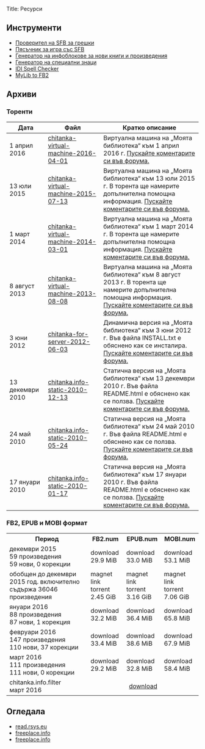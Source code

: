Title: Ресурси

## Инструменти

* [Проверител на SFB за грешки](http://tools.chitanka.info/sfb-check/)
* [Пясъчник за игра със SFB](/sandbox)
* [Генератор на инфоблокове за нови книги и произведения](http://tools.chitanka.info/infogen/)
* [Генератор на специални знаци](http://tools.chitanka.info/specialchar/)
* [IDI Spell Checker](http://freeplace.info/ididictionary/bulgarian_spell_checker/)
* [MyLib to FB2](http://www.sfbg.us/mylibtofb2/)


## Архиви
### Торенти

Дата             | Файл                                                                                                               | Кратко описание
---------------- | ------------------------------------------------------------------------------------------------------------------ | -----------------------------------------------------------------------------------------------------------------------------------------------------------------------------------------------------------------------------
1 април 2016     | [chitanka-virtual-machine-2016-04-01](http://files.chitanka.info/chitanka.01.04.2016.torrent)                      | Виртуална машина на „Моята библиотека“ към 1 април 2016 г. [Пускайте коментарите си във форума.](http://forum.chitanka.info/my-library-on-virtual-machine-t3949.html)
13 юли 2015      | [chitanka-virtual-machine-2015-07-13](http://files.chitanka.info/chitanka.13.07.2015.torrent)                      | Виртуална машина на „Моята библиотека“ към 13 юли 2015 г. В торента ще намерите допълнителна помощна информация. [Пускайте коментарите си във форума.](http://forum.chitanka.info/my-library-on-virtual-machine-t3949.html)
1 март 2014      | [chitanka-virtual-machine-2014-03-01](http://static.chitanka.info/tor/chitanka-virtual-machine-2014-03-01.torrent) | Виртуална машина на „Моята библиотека“ към 1 март 2014 г. В торента ще намерите допълнителна помощна информация. [Пускайте коментарите си във форума.](http://forum.chitanka.info/my-library-on-virtual-machine-t3949.html)
8 август 2013    | [chitanka-virtual-machine-2013-08-08](http://static.chitanka.info/tor/chitanka-virtual-machine-2013-08-08.torrent) | Виртуална машина на „Моята библиотека“ към 8 август 2013 г. В торента ще намерите допълнителна помощна информация. [Пускайте коментарите си във форума.](http://forum.chitanka.info/my-library-on-virtual-machine-t3949.html)
3 юни 2012       | [chitanka-for-server-2012-06-03](http://static.chitanka.info/tor/chitanka-for-server-2012-06-03.torrent)           | Динамична версия на „Моята библиотека“ към 3 юни 2012 г. Във файла INSTALL.txt е обяснено как се инсталира. [Пускайте коментарите си във форума.](http://forum.chitanka.info/chitanka-download-own-server-t3178.html)
13 декември 2010 | [chitanka.info-static-2010-12-13](http://static.chitanka.info/tor/chitanka.info-static-2010-12-13.torrent)         | Статична версия на „Моята библиотека“ към 13 декември 2010 г. Във файла README.html е обяснено как се ползва. [Пускайте коментарите си във форума.](http://forum.chitanka.info/static-version-t1517.html)
24 май 2010      | [chitanka.info-static-2010-05-24](http://static.chitanka.info/tor/chitanka.info-static-2010-05-24.torrent)         | Статична версия на „Моята библиотека“ към 24 май 2010 г. Във файла README.html е обяснено как се ползва. [Пускайте коментарите си във форума.](http://forum.chitanka.info/static-version-t1517.html)
17 януари 2010   | [chitanka.info-static-2010-01-17](http://static.chitanka.info/tor/chitanka.info-static-2010-01-17.torrent)         | Статична версия на „Моята библиотека“ към 17 януари 2010 г. Във файла README.html е обяснено как се ползва. [Пускайте коментарите си във форума.](http://forum.chitanka.info/static-version-t1517.html)

### FB2, EPUB и MOBI формат

<html lang="en-US">
<head>
	<meta charset="UTF-8">
</head>
<body>
<table class="tg">
  <tr>
    <th class="tg-yw4l">Период</th>
    <th class="tg-yw4l">FB2.num</th>
    <th class="tg-yw4l">EPUB.num</th>
    <th class="tg-yw4l">MOBI.num</th>
  </tr>
  <tr>
    <td class="tg-yw4l">декември 2015<br>59 произведения<br>59 нови, 0 корекции</td>
    <td class="tg-yw4l">download<br>29.9 MiB</td>
    <td class="tg-yw4l">download<br>33.0 MiB</td>
    <td class="tg-yw4l">download<br>53.1 MiB</td>
  </tr>
  <tr>
    <td class="tg-yw4l">обобщен до декември 2015 год. включително<br>съдържа 36046 произведения</td>
    <td class="tg-yw4l">magnet link<br>torrent<br>2.45 GiB</td>
    <td class="tg-yw4l">magnet link<br>torrent<br>3.16 GiB</td>
    <td class="tg-yw4l">magnet link<br>torrent<br>7.06 GiB</td>
  </tr>
  <tr>
    <td class="tg-yw4l">януари 2016<br>88 произведения<br>87 нови, 1 корекция</td>
    <td class="tg-yw4l">download<br>32.2 MiB</td>
    <td class="tg-yw4l">download<br>36.4 MiB</td>
    <td class="tg-yw4l">download<br>65.8 MiB</td>
  </tr>
  <tr>
    <td class="tg-yw4l">февруари 2016<br>147 произведения<br>110 нови, 37 корекции</td>
    <td class="tg-yw4l">download<br>33.4 MiB</td>
    <td class="tg-yw4l">download<br>38.6 MiB</td>
    <td class="tg-yw4l">download<br>67.9 MiB</td>
  </tr>
  <tr>
    <td class="tg-yw4l">март 2016<br>111 произведения<br>111 нови, 0 корекции</td>
    <td class="tg-yw4l">download<br>29.2 MiB</td>
    <td class="tg-yw4l">download<br>32.8 MiB</td>
    <td class="tg-yw4l">download<br>58.4 MiB</td>
  </tr>
  <tr>
    <td class="tg-yw4l">chitanka.info.filter<br>март 2016</td>
    <td colspan="3" align="center"><a href="http://pechkov.chitanka.info/util/chitanka.info.filter-2016.03.zip">download</a></td>
  </tr>
</table>
</body>

</html>


## Огледала

* [read.rsys.eu](http://read.rsys.eu/)
* [freeplace.info](http://freeplace.info/proxy/browse.php?u=http://clivl6rf3vft7ihw.onion)
* [freeplace.info](http://freeplace.info/proxy/browse.php?u=http://chitanka.i2p)
